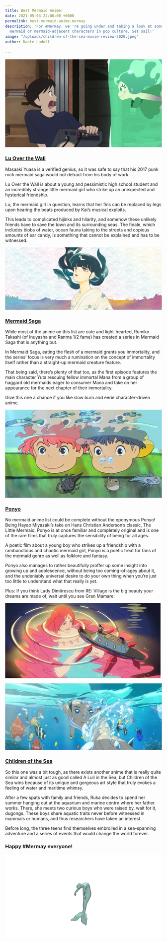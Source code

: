 ```yaml
---
title: Best Mermaid Anime!
date: 2021-05-03 22:00:00 +0000
permalink: best-mermaid-anime-mermay
description: 'For #Mermay, we''re going under and taking a look at some of our favourite
  mermaid or mermaid-adjacent characters in pop culture. Set sail!'
image: "/uploads/children-of-the-sea-movie-review-2020.jpeg"
author: Dante Ludolf

---
```

![](/uploads/mv5bztqxyze0ngetogy5zi00ntkyltkwzdetytk4ogvhntc3mddixkeyxkfqcgdeqxrodw1ibmfpbc1pbml0awfsaxplcg-_v1_.jpg)

### [Lu Over the Wall](https://www.youtube.com/watch?v=8eN5QnoNhx0&ab_channel=GKIDSFilms)

Masaaki Yuasa is a verified genius, so it was safe to say that his 2017 punk rock mermaid saga would not detract from his body of work.

Lu Over the Wall is about a young and pessimistic high school student and an incredibly strange little mermaid girl who strike up an unexpected and hysterical friendship.

Lu, the mermaid girl in question, learns that her fins can be replaced by legs upon hearing the beats produced by Kai’s musical exploits.

This leads to complicated hijinks and hilarity, and somehow these unlikely friends have to save the town and its surrounding seas. The finale, which includes blobs of water, ocean fauna taking to the streets and copious amounts of ear candy, is something that cannot be explained and has to be witnessed.

![](/uploads/6142-header_mermaidsaga_2000x800.jpeg)

### [Mermaid Saga](https://www.youtube.com/watch?v=S3Sh9bzAsEA&ab_channel=AnimeSiries)

While most of the anime on this list are cute and light-hearted, Rumiko Takashi (of Inuyasha and Ranma 1/2 fame) has created a series in Mermaid Saga that is anything but.

In Mermaid Saga, eating the flesh of a mermaid grants you immortality, and the series’ focus is very much a rumination on the concept of immortality itself rather than a straight-up mermaid creature feature.

That being said, there’s plenty of that too, as the first episode features the main character Yuta rescuing fellow immortal Mana from a group of haggard old mermaids eager to consumer Mana and take on her appearance for the next chapter of their immortality.

Give this one a chance if you like slow burn and eerie character-driven anime.

![](/uploads/ponyo-still.jpeg)

### [Ponyo](https://www.youtube.com/watch?v=bskgNOXbdiE&ab_channel=WaltDisneyAnimationStudios)

No mermaid anime list could be complete without the eponymous Ponyo! Being Hayao Miyazaki’s take on Hans Christian Anderson’s classic, The Little Mermaid, Ponyo is at once familiar and completely original and is one of the rare films that truly captures the sensibility of being for all ages.

A poetic film about a young boy who strikes up a friendship with a rambunctious and chaotic mermaid girl, Ponyo is a poetic treat for fans of the mermaid genre as well as folklore and fantasy.

Ponyo also manages to rather beautifully proffer up some insight into growing up and adolescence, without being too coming-of-agey about it, and the undeniably universal desire to do your own thing when you’re just too little to understand what that really is yet.

Plus: If you think Lady Dimitrescu from RE: Village is the big beauty your dreams are made of, wait until you see Gran Mamare:

![](/uploads/718c4e1b5af1be619560a7a42e058159.gif)

![](/uploads/children-of-the-sea-review.jpeg)

### [Children of the Sea](https://www.youtube.com/watch?v=7WL_4mwpZ0I&ab_channel=MovieclipsIndie)

So this one was a bit tough, as there exists another anime that is really quite similar and almost just as good called A Lull in the Sea, but Children of the Sea wins because of its unique and gorgeous art style that truly evokes a feeling of water and maritime whimsy.

After a few spats with family and friends, Ruka decides to spend her summer hanging out at the aquarium and marine centre where her father works. There, she meets two curious boys who were raised by, wait for it, dugongs. These boys share aquatic traits never before witnessed in mammals or humans, and thus researchers have taken an interest.

Before long, the three teens find themselves embroiled in a sea-spanning adventure and a series of events that would change the world forever.

### Happy #Mermay everyone!

![](/uploads/justsketchme-screenshot-2.png)